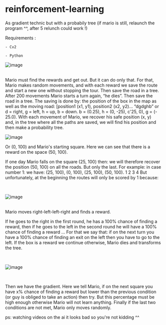# reinforcement-learning

As gradient technic but with a probabily tree (if mario is still, relaunch the program ^^, after 5 relunch could work !)


Requirements :

	- Cv2

	- Python


![image](https://user-images.githubusercontent.com/54853371/126910349-6859754e-a8a2-4659-b0cc-87de57b9b02d.png)
<br><br>

Mario must find the rewards and get out. But it can do only that.
For that, Mario makes random movements, and with each reward we save the route and start a new one without stopping the tour. Then save the road in a tree.
After 200 movements Mario starts a turn again, “he dies”. Then save the road in a tree.
The saving is done by: the position of the box in the map as well as the moving road: [position1 (x1, y1), position2 (x2, y2)… “dgdghb” or d = right, g = left, h = up, b = down.
b = (0.25), h = (0, -25), c'25, 0), g = (- 25.0).
With each movement of Mario, we recover his safe position (x, y) and, in the tree where all the paths are saved, we will find his position and then make a probability tree.
<br>


![image](https://user-images.githubusercontent.com/54853371/126910352-ee17c7df-acb1-49cc-9346-2d49353fdbee.png)
<br>

Or (0, 100) and Mario's starting square. Here we can see that there is a reward on the space (50, 100).

If one day Mario falls on the square (25, 100) then: we will therefore recover the position (50, 100) on all the roads. But only the last.
For example: in case number 1:
we have: (25, 100), (0, 100), (25, 100), (50, 100).
	    1          2          3          4
But unfortunately, at the beginning the routes will only be scored by 1 because:

<br>

![image](https://user-images.githubusercontent.com/54853371/126910354-2d56e9b1-fd9c-40e0-ad94-7ee9aebbd00e.png)

<br>
Mario moves right-left-left-right and finds a reward.
<br>



If he goes to the right in the first round, he has a 100% chance of finding a reward, then if he goes to the left in the second round he will have a 100% chance of finding a reward ...
For that we say that: if on the next turn you have a 100% chance of finding an exit on the left then you have to go to the left. If the box is a reward we continue otherwise,
Mario dies and transforms the tree.



<br>

![image](https://user-images.githubusercontent.com/54853371/126910356-be798127-b354-43c9-9481-9a50414d8b96.png)

<br>

Then we have the gradient. Here we tell Mario, if on the next square you have x% chance of finding a reward but lower than the previous condition (or guy is obliged to take an action) then try. But this percentage must be high enough otherwise Mario will not learn anything.
Finally if the last two conditions are not met, Mario only moves randomly.


ps: watching videos on the ai it looks bad so you're not kidding ^^

